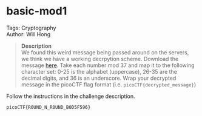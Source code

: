 # basic-mod1

Tags: Cryptography<br>
Author: Will Hong

> **Description**<br>
We found this weird message being passed around on the servers, we think we have a working decrpytion scheme.
Download the message [here](https://artifacts.picoctf.net/c/399/message.txt).
Take each number mod 37 and map it to the following character set: 0-25 is the alphabet (uppercase), 26-35 are the decimal digits, and 36 is an underscore.
Wrap your decrypted message in the picoCTF flag format (i.e. `picoCTF{decrypted_message}`)

Follow the instructions in the challenge description.

`picoCTF{R0UND_N_R0UND_B0D5F596}`
